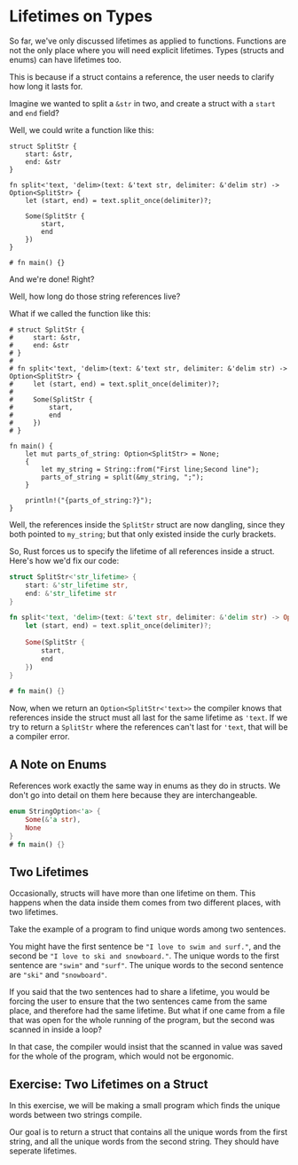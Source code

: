 # Lifetimes on Types

So far, we've only discussed lifetimes as applied to functions.
Functions are not the only place where you will need explicit
lifetimes. Types (structs and enums) can have lifetimes too.

This is because if a struct contains a reference, the user needs
to clarify how long it lasts for.

Imagine we wanted to split a `&str` in two, and create a
struct with a `start` and `end` field?

Well, we could write a function like this:

``` rust,ignore
struct SplitStr {
    start: &str,
    end: &str
}

fn split<'text, 'delim>(text: &'text str, delimiter: &'delim str) -> Option<SplitStr> {
    let (start, end) = text.split_once(delimiter)?;
    
    Some(SplitStr {
        start,
        end
    })
}

# fn main() {}
```

And we're done! Right?

Well, how long do those string references live?

What if we called the function like this:


``` rust,ignore
# struct SplitStr {
#     start: &str,
#     end: &str
# }
# 
# fn split<'text, 'delim>(text: &'text str, delimiter: &'delim str) -> Option<SplitStr> {
#     let (start, end) = text.split_once(delimiter)?;
#     
#     Some(SplitStr {
#         start,
#         end
#     })
# }

fn main() {
    let mut parts_of_string: Option<SplitStr> = None;
    {
        let my_string = String::from("First line;Second line");
        parts_of_string = split(&my_string, ";");
    }
    
    println!("{parts_of_string:?}");
}
```

Well, the references inside the `SplitStr` struct are now dangling,
since they both pointed to `my_string`; but that only existed inside the curly brackets.

So, Rust forces us to specify the lifetime of all references inside a struct.
Here's how we'd fix our code:

``` rust
struct SplitStr<'str_lifetime> {
    start: &'str_lifetime str,
    end: &'str_lifetime str
}

fn split<'text, 'delim>(text: &'text str, delimiter: &'delim str) -> Option<SplitStr<'text>> {
    let (start, end) = text.split_once(delimiter)?;
    
    Some(SplitStr {
        start,
        end
    })
}

# fn main() {}
```

Now, when we return an `Option<SplitStr<'text>>` the compiler knows that references inside the struct
must all last for the same lifetime as `'text`. If we try to return a `SplitStr` where the references
can't last for `'text`, that will be a compiler error.

## A Note on Enums

References work exactly the same way in enums as they do in structs.
We don't go into detail on them here because they are interchangeable.

``` rust
enum StringOption<'a> {
    Some(&'a str),
    None
}
# fn main() {}
```


## Two Lifetimes

Occasionally, structs will have more than one lifetime on them.
This happens when the data inside them comes from two different places,
with two lifetimes.

Take the example of a program to find unique words among two sentences.

You might have the first sentence be `"I love to swim and surf."`,
and the second be `"I love to ski and snowboard."`. The unique
words to the first sentence are `"swim"` and `"surf"`. The unique
words to the second sentence are `"ski"` and `"snowboard"`.

If you said that the two sentences had to share a lifetime, you would
be forcing the user to ensure that the two sentences came from the same
place, and therefore had the same lifetime. But what if one came from a file that
was open for the whole running of the program, but the second was scanned in
inside a loop?

In that case, the compiler would insist that the scanned in value was saved for
the whole of the program, which would not be ergonomic.

## Exercise: Two Lifetimes on a Struct

In this exercise, we will be making a small program which finds the unique
words between two strings compile.

Our goal is to return a struct that contains all the unique words from the
first string, and all the unique words from the second string. They should
have seperate lifetimes.
